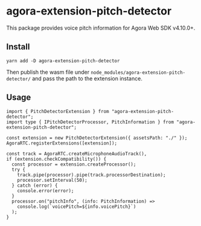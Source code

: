 # agora-extension-pitch-detector

This package provides voice pitch information for Agora Web SDK v4.10.0+.

## Install

```
yarn add -D agora-extension-pitch-detector
```

Then publish the wasm file under `node_modules/agora-extension-pitch-detector/` and pass the path to the extension instance.

## Usage

```
import { PitchDetectorExtension } from "agora-extension-pitch-detector";
import type { IPitchDetectorProcessor, PitchInformation } from "agora-extension-pitch-detector";

const extension = new PitchDetectorExtension({ assetsPath: "./" });
AgoraRTC.registerExtensions([extension]);

const track = AgoraRTC.createMicrophoneAudioTrack(),
if (extension.checkCompatibility()) {
  const processor = extension.createProcessor();
  try {
    track.pipe(processor).pipe(track.processorDestination);
    processor.setInterval(50);
  } catch (error) {
    console.error(error);
  }
  processor.on("pitchInfo", (info: PitchInformation) =>
    console.log(`voicePitch=${info.voicePitch}`)
  );
}
```
